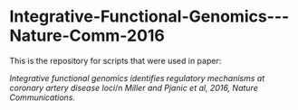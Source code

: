 # Integrative-Functional-Genomics---Nature-Comm-2016

This is the repository for scripts that were used in paper:

*Integrative functional genomics identifies regulatory mechanisms at coronary artery disease loci*/n
*Miller and Pjanic et al, 2016, Nature Communications.*

